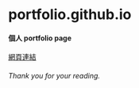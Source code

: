 # portfolio.github.io
<h4> 個人 portfolio page </h4>
<a href="https://a225y.github.io/portfolio.github.io/" target="_blank">網頁連結</a>
<h6>Thank you for your reading.</h6>

